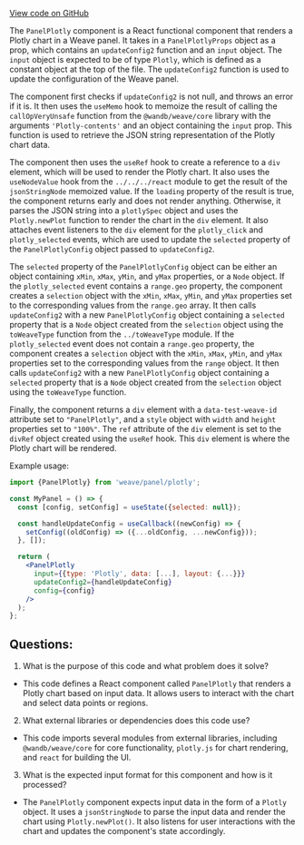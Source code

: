 [View code on GitHub](https://github.com/wandb/weave/weave-js/src/components/Panel2/PanelPlotly/Component.tsx)

The `PanelPlotly` component is a React functional component that renders a Plotly chart in a Weave panel. It takes in a `PanelPlotlyProps` object as a prop, which contains an `updateConfig2` function and an `input` object. The `input` object is expected to be of type `Plotly`, which is defined as a constant object at the top of the file. The `updateConfig2` function is used to update the configuration of the Weave panel.

The component first checks if `updateConfig2` is not null, and throws an error if it is. It then uses the `useMemo` hook to memoize the result of calling the `callOpVeryUnsafe` function from the `@wandb/weave/core` library with the arguments `'Plotly-contents'` and an object containing the `input` prop. This function is used to retrieve the JSON string representation of the Plotly chart data.

The component then uses the `useRef` hook to create a reference to a `div` element, which will be used to render the Plotly chart. It also uses the `useNodeValue` hook from the `../../../react` module to get the result of the `jsonStringNode` memoized value. If the `loading` property of the result is true, the component returns early and does not render anything. Otherwise, it parses the JSON string into a `plotlySpec` object and uses the `Plotly.newPlot` function to render the chart in the `div` element. It also attaches event listeners to the `div` element for the `plotly_click` and `plotly_selected` events, which are used to update the `selected` property of the `PanelPlotlyConfig` object passed to `updateConfig2`.

The `selected` property of the `PanelPlotlyConfig` object can be either an object containing `xMin`, `xMax`, `yMin`, and `yMax` properties, or a `Node` object. If the `plotly_selected` event contains a `range.geo` property, the component creates a `selection` object with the `xMin`, `xMax`, `yMin`, and `yMax` properties set to the corresponding values from the `range.geo` array. It then calls `updateConfig2` with a new `PanelPlotlyConfig` object containing a `selected` property that is a `Node` object created from the `selection` object using the `toWeaveType` function from the `../toWeaveType` module. If the `plotly_selected` event does not contain a `range.geo` property, the component creates a `selection` object with the `xMin`, `xMax`, `yMin`, and `yMax` properties set to the corresponding values from the `range` object. It then calls `updateConfig2` with a new `PanelPlotlyConfig` object containing a `selected` property that is a `Node` object created from the `selection` object using the `toWeaveType` function. 

Finally, the component returns a `div` element with a `data-test-weave-id` attribute set to `"PanelPlotly"`, and a `style` object with `width` and `height` properties set to `"100%"`. The `ref` attribute of the `div` element is set to the `divRef` object created using the `useRef` hook. This `div` element is where the Plotly chart will be rendered.

Example usage:
```jsx
import {PanelPlotly} from 'weave/panel/plotly';

const MyPanel = () => {
  const [config, setConfig] = useState({selected: null});

  const handleUpdateConfig = useCallback((newConfig) => {
    setConfig((oldConfig) => ({...oldConfig, ...newConfig}));
  }, []);

  return (
    <PanelPlotly
      input={{type: 'Plotly', data: [...], layout: {...}}}
      updateConfig2={handleUpdateConfig}
      config={config}
    />
  );
};
```
## Questions: 
 1. What is the purpose of this code and what problem does it solve?
- This code defines a React component called `PanelPlotly` that renders a Plotly chart based on input data. It allows users to interact with the chart and select data points or regions.

2. What external libraries or dependencies does this code use?
- This code imports several modules from external libraries, including `@wandb/weave/core` for core functionality, `plotly.js` for chart rendering, and `react` for building the UI.

3. What is the expected input format for this component and how is it processed?
- The `PanelPlotly` component expects input data in the form of a `Plotly` object. It uses a `jsonStringNode` to parse the input data and render the chart using `Plotly.newPlot()`. It also listens for user interactions with the chart and updates the component's state accordingly.